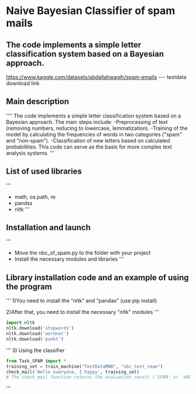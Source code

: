 # Naive Bayesian Classifier of spam mails
## The code implements a simple letter classification system based on a Bayesian approach. 
https://www.kaggle.com/datasets/abdallahwagih/spam-emails --- testdata download link
## Main description
''''
The code implements a simple letter classification system based on a Bayesian approach. The main steps include:
-Preprocessing of text (removing numbers, reducing to lowercase, lemmatization).
-Training of the model by calculating the frequencies of words in two categories ("spam" and "non-spam").
-Classification of new letters based on calculated probabilities.
This code can serve as the basis for more complex text analysis systems.
'''
## List of used libraries
'''
- math, os.path, re
- pandss
- nltk
'''
## Installation and launch
'''
- Move the nbc_of_spam.py to the folder with your project
- Install the necessary modules and libraries
'''
## Library installation code and an example of using the program
'''
1)You need to install the "nltk" and "pandas" (use pip install)

2)After that, you need to install the necessary "nltk" modules
'''
```python
import nltk
nltk.download('stopwords')
nltk.download('wordnet')
nltk.download('punkt')
```
'''
3) Using the classifier
```python
from Task_SPAM import *
training_set = train_machine("TestDataMNB", "nbc_test_reae")
check_mail('Hello everyone, I happy', training_set) 
# The check_mail function returns the evaluation result ('SPAM' or 'HAM')
```
'''








